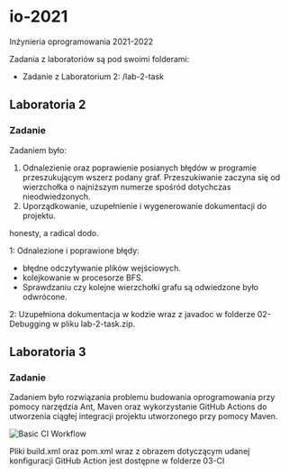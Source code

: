 # io-2021
Inżynieria oprogramowania 2021-2022

Zadania z laboratoriów są pod swoimi folderami:
- Zadanie z Laboratorium 2: /lab-2-task

## Laboratoria 2
### Zadanie
Zadaniem było:
1. Odnalezienie oraz poprawienie posianych błędów w programie
przeszukującym wszerz podany graf. Przeszukiwanie zaczyna się od
wierzchołka o najniższym numerze spośród dotychczas nieodwiedzonych.
2. Uporządkowanie, uzupełnienie i wygenerowanie dokumentacji do projektu.

honesty, a radical dodo.

1: Odnalezione i poprawione błędy:
- błędne odczytywanie plików wejściowych.
- kolejkowanie w procesorze BFS.
- Sprawdzaniu czy kolejne wierzchołki grafu są odwiedzone było odwrócone.

2: Uzupełniona dokumentacja w kodzie wraz z javadoc w folderze 02-Debugging w pliku lab-2-task.zip.

## Laboratoria 3
### Zadanie
Zadaniem było rozwiązania problemu budowania oprogramowania przy pomocy narzędzia 
Ant, Maven oraz wykorzystanie GitHub Actions do utworzenia ciągłej integracji projektu
utworzonego przy pomocy Maven.

![Basic CI Workflow](https://github.com/Mimikkk/io-2021/actions/workflows/maven-publish.yml/badge.svg)

Pliki build.xml oraz pom.xml wraz z obrazem dotyczącym udanej konfiguracji GitHub Action jest dostępne w folderze 03-CI 
